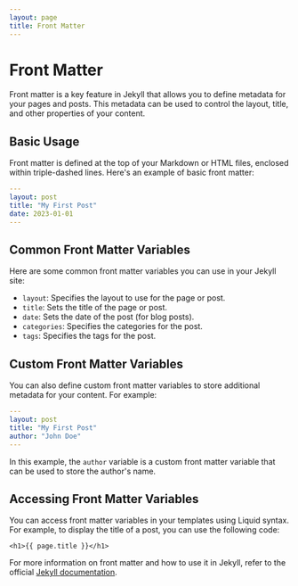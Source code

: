 ```yaml
---
layout: page
title: Front Matter
---
```


# Front Matter

Front matter is a key feature in Jekyll that allows you to define metadata for your pages and posts. This metadata can be used to control the layout, title, and other properties of your content.

## Basic Usage

Front matter is defined at the top of your Markdown or HTML files, enclosed within triple-dashed lines. Here's an example of basic front matter:

```yaml
---
layout: post
title: "My First Post"
date: 2023-01-01
---
```

## Common Front Matter Variables

Here are some common front matter variables you can use in your Jekyll site:

- `layout`: Specifies the layout to use for the page or post.
- `title`: Sets the title of the page or post.
- `date`: Sets the date of the post (for blog posts).
- `categories`: Specifies the categories for the post.
- `tags`: Specifies the tags for the post.

## Custom Front Matter Variables

You can also define custom front matter variables to store additional metadata for your content. For example:

```yaml
---
layout: post
title: "My First Post"
author: "John Doe"
---
```

In this example, the `author` variable is a custom front matter variable that can be used to store the author's name.

## Accessing Front Matter Variables

You can access front matter variables in your templates using Liquid syntax. For example, to display the title of a post, you can use the following code:

```liquid
<h1>{{ page.title }}</h1>
```

For more information on front matter and how to use it in Jekyll, refer to the official [Jekyll documentation](https://jekyllrb.com/docs/front-matter/).
